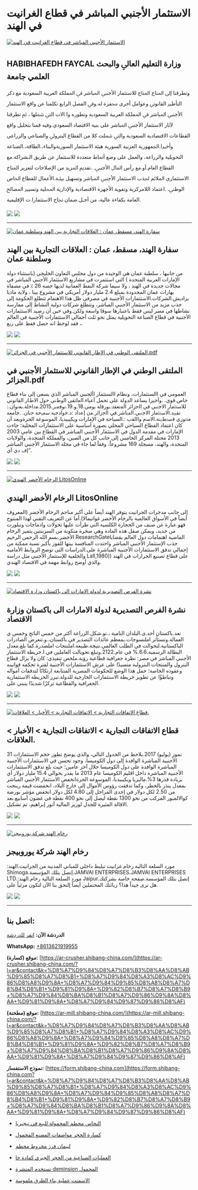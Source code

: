 # الاستثمار الأجنبي المباشر في قطاع الغرانيت في الهند

<a href="https://swt.shibang-china.com/?l=ar&img&k=%D8%A7%D9%84%D8%A7%D8%B3%D8%AA%D8%AB%D9%85%D8%A7%D8%B1+%D8%A7%D9%84%D8%A3%D8%AC%D9%86%D8%A8%D9%8A+%D8%A7%D9%84%D9%85%D8%A8%D8%A7%D8%B4%D8%B1+%D9%81%D9%8A+%D9%82%D8%B7%D8%A7%D8%B9+%D8%A7%D9%84%D8%BA%D8%B1%D8%A7%D9%86%D9%8A%D8%AA+%D9%81%D9%8A+%D8%A7%D9%84%D9%87%D9%86%D8%AF" target="_blank">![الاستثمار الأجنبي المباشر في قطاع الغرانيت في الهند](http://static.shibang-china.com/all-800x300/900.jpg)</a>

## HABIBHAFEDH FAYCAL ﻭﺯﺍﺭﺓ ﺍﻟﺘﻌﻠﻴﻢ ﺍﻟﻌﺎﱄ ﻭﺍﻟﺒﺤﺚ ﺍﻟﻌﻠﻤﻲ ﺟﺎﻣﻌﺔ
ﻭﺗﻄﺮﻗﻨﺎ ﺇﱃ ﺍﳌﻨﺎﺥ ﺍﳌﺘﺎﺡ ﻟﻼﺳﺘﺜﻤﺎﺭ ﺍﻷﺟﻨﱯ ﺍﳌﺒﺎﺷﺮ ﰲ ﺍﳌﻤﻠﻜﺔ ﺍﻟﻌﺮﺑﻴﺔ ﺍﻟﺴﻌﻮﺩﻳﺔ ﻣﻊ ﺫﻛﺮ ﺍﻟﺘﺄﻃﲑ ﺍﻟﻘﺎﻧﻮﱐ ﻭﻋﻮﺍﻣﻞ ﺃﺧﺮﻯ ﳏﻔﺰﺓ ﻟﻪ.ﻭﰲ ﺍﻟﻔﺼﻞ ﺍﻟﺮﺍﺑﻊ ﺗﻜﻠﻤﻨﺎ ﻋﻦ ﻭﺍﻗﻊ ﺍﻻﺳﺘﺜﻤﺎﺭ ﺍﻷﺟﻨﱯ ﺍﳌﺒﺎﺷﺮ ﰲ ﺍﳌﻤﻠﻜﺔ ﺍﻟﻌﺮﺑﻴﺔ ﺍﻟﺴﻌﻮﺩﻳﺔ ﻭﺗﻄﻮﺭﻩ ﻭﺍ ﺎﻻﺕ ﺍﻟﱵ ﴰﻠﻬﺎ ، ﰒ ﺗﻄﺮﻗﻨﺎ ﻵﺛﺎﺭ ﺍﻻﺳﺘﺜﻤﺎﺭ ﺍﻷﺟﻨﱯ ﺍﳌﺒﺎﺷﺮ ﻋﻠﻰ ﺑﻨﻴﺔ ﺍﻻﻗﺘﺼﺎﺩ ﺍﻟﺴﻌﻮﺩﻱ.ﻭﻓﻴﻪ ﻗﻤﻨﺎ ﺑﺘﺤﻠﻴﻞ ﻭﺍﻗﻊ ﺍﻟﻘﻄﺎﻋﺎﺕ ﺍﻻﻗﺘﺼﺎﺩﻳﺔ ﺍﻟﺴﻌﻮﺩﻳﺔ ﻭﺍﻟﱵ ﴰﻠﺖ ﻛﻼ ﻣﻦ ﺍﻟﻘﻄﺎﻉ ﺍﻟﺒﺘﺮﻭﱄ ﻭﺍﻟﺼﻨﺎﻋﻲ ﻭﺍﻟﺰﺭﺍﻋﻲ ﻭﺃﺧﲑﺍ.اﳉﻤﻬﻮرﻳﺔ اﻟﻌﺮﺑﻴﺔ اﻟﺴﻮرﻳﺔ هيئة الاستثمار السوريةواﻟﺒﻨﺎء،.اﻟﻄﺎﻗﺔ،.اﻟﺼﻨﺎﻋﺔ اﻟﺘﺤﻮﻳﻠﻴﺔ واﻟﺰراﻋﺔ، واﻟﻌﻤﻞ ﻋﻠﻰ وﺿﻊ أﳕﺎط ﻣﺘﻌﺪدة ﻟﻼﺳﺘﺜﻤﺎر ﻋﻦ ﻃﺮﻳﻖ اﻟـﺸﺮاﮐﺔ.ﻣﻊ اﻟﻘﻄﺎع اﻟﻌﺎم.أو.ﻣﻊ رأس اﳌﺎل اﻷﺟﻨﱯ. .ﺗﻘﺪﱘ اﳌﺰﻳﺪ ﻣﻦ اﻹﺻﻼﺣﺎت ﻟﺘﻌﺰﻳﺰ اﳌﻨﺎخ اﻻﺳﺘﺜﻤﺎري اﳌﻼﺋﻢ ﳉﺬب اﻻﺳﺘﺜﻤﺎر اﻷﺟﻨﱯ اﳌﺒﺎﺷﺮ وﺗﺴﻬﻴﻞ ﺑﻴﺌـﺔ.اﻷﻋﻤﺎل ﻟﻠﻘﻄﺎع اﳋﺎص اﻟﻮﻃﲏ. .اﻋﺘﻤﺎد اﻟﻼﻣﺮﮐﺰﻳﺔ وﺗﻘﻮﻳﺔ اﻷﺟﻬﺰة اﻻﻗﺘﺼﺎدﻳﺔ واﻹدارﻳﺔ اﶈﻠﻴﺔ وﺗﺴﻴﲑ اﳌﺼﺎﱀ اﻟﻌﺎﻣﺔ ﺑﮑﻔﺎءة ﻋﺎﻟﻴﺔ، ﻣﻦ أﺟـﻞ.ﺿﻤﺎن ﳒﺎح اﻻﺳﺘﺜﻤﺎرا.ت اﻹﻗﻠﻴﻤﻴﺔ.


<a href="https://whatsapp.shibangsoft.com/WhatsApp.php" target="_blank" title="WhatsApp">![](http://static.shibang-china.com/icon/whatsapp.png)</a> <a href="https://swt.shibang-china.com/?l=ar&icon&k=%D8%A7%D9%84%D8%A7%D8%B3%D8%AA%D8%AB%D9%85%D8%A7%D8%B1+%D8%A7%D9%84%D8%A3%D8%AC%D9%86%D8%A8%D9%8A+%D8%A7%D9%84%D9%85%D8%A8%D8%A7%D8%B4%D8%B1+%D9%81%D9%8A+%D9%82%D8%B7%D8%A7%D8%B9+%D8%A7%D9%84%D8%BA%D8%B1%D8%A7%D9%86%D9%8A%D8%AA+%D9%81%D9%8A+%D8%A7%D9%84%D9%87%D9%86%D8%AF" target="_blank">![](http://static.shibang-china.com/icon/chat-ar.png)</a>

---

<a href="https://swt.shibang-china.com/?l=ar&img&k=%D8%A7%D9%84%D8%A7%D8%B3%D8%AA%D8%AB%D9%85%D8%A7%D8%B1+%D8%A7%D9%84%D8%A3%D8%AC%D9%86%D8%A8%D9%8A+%D8%A7%D9%84%D9%85%D8%A8%D8%A7%D8%B4%D8%B1+%D9%81%D9%8A+%D9%82%D8%B7%D8%A7%D8%B9+%D8%A7%D9%84%D8%BA%D8%B1%D8%A7%D9%86%D9%8A%D8%AA+%D9%81%D9%8A+%D8%A7%D9%84%D9%87%D9%86%D8%AF" target="_blank">![سفارة الهند، مسقط، عمان : العلاقات التجارية بين الهند وسلطنة عمان](http://static.shibang-china.com/all-800x300/1042.jpg)</a>

## سفارة الهند، مسقط، عمان : العلاقات التجارية بين الهند وسلطنة عمان
من جانبها ، سلطنة عمان هي الوحيدة من دول مجلس التعاون الخليجي (باستثناء دولة الإمارات العربية المتحدة ) التي استثمرت في مشاريع الاستثمار الأجنبي المباشر في مجالات جديدة في الهند ، ولا سيما شركة النفط العمانية لديها حصة 26 ٪ في مصفاة بهارات عمان المحدودة بمبلغ 2.4 مليار دولار أمريكي في مشروع بينا ، ولاية ماديا براديش.الشركات.الاستثمارات الأجنبية في مصرفي ظل هذا الاهتمام تتطلع الحكومة إلى جذب مزيد من الاستثمار الأجنبي المباشر، وتتطلع شركات دولية النشاط إلى ممارسة نشاطها في مصر ليس فقط باعتبارها سوقا واسعة ولكن.وفي حين أن رصيد الاستثمارات الأجنبية في قطاع الصناعة التحويلية يمثل نحو ثلث أجمالي الاستثمارات الأجنبية في العالم ، فقد لوحظ انه حصل فقط على ربع.


<a href="https://whatsapp.shibangsoft.com/WhatsApp.php" target="_blank" title="WhatsApp">![](http://static.shibang-china.com/icon/whatsapp.png)</a> <a href="https://swt.shibang-china.com/?l=ar&icon&k=%D8%A7%D9%84%D8%A7%D8%B3%D8%AA%D8%AB%D9%85%D8%A7%D8%B1+%D8%A7%D9%84%D8%A3%D8%AC%D9%86%D8%A8%D9%8A+%D8%A7%D9%84%D9%85%D8%A8%D8%A7%D8%B4%D8%B1+%D9%81%D9%8A+%D9%82%D8%B7%D8%A7%D8%B9+%D8%A7%D9%84%D8%BA%D8%B1%D8%A7%D9%86%D9%8A%D8%AA+%D9%81%D9%8A+%D8%A7%D9%84%D9%87%D9%86%D8%AF" target="_blank">![](http://static.shibang-china.com/icon/chat-ar.png)</a>

---

<a href="https://swt.shibang-china.com/?l=ar&img&k=%D8%A7%D9%84%D8%A7%D8%B3%D8%AA%D8%AB%D9%85%D8%A7%D8%B1+%D8%A7%D9%84%D8%A3%D8%AC%D9%86%D8%A8%D9%8A+%D8%A7%D9%84%D9%85%D8%A8%D8%A7%D8%B4%D8%B1+%D9%81%D9%8A+%D9%82%D8%B7%D8%A7%D8%B9+%D8%A7%D9%84%D8%BA%D8%B1%D8%A7%D9%86%D9%8A%D8%AA+%D9%81%D9%8A+%D8%A7%D9%84%D9%87%D9%86%D8%AF" target="_blank">![الملتقى الوطني في الإطار القانوني للاستثمار الأجنبي في الجزائر.pdf](http://static.shibang-china.com/all-800x300/283.jpg)</a>

## الملتقى الوطني في الإطار القانوني للاستثمار الأجنبي في الجزائر.pdf
العمومي في االستثمارات، ونظام االستثمار األجنبي المباشر الذي يسعى إلى بناء قطاع خاص.قوي. .وأخيرا يساعد الدولة على تحمل أعباء.اﻟﻣﻟﺗﻘﯽ اﻟوطﻧﻲ ﺣول اﻻطﺎر اﻟﻘﺎﻧوﻧﻲ ﻟﻼﺳﺗﺛﻣﺎر اﻻﺟﻧﺑﻲ ﻓﻲ اﻟﺟزاﺋر اﻟﻣﻧﻌﻘد.ﺑورﻗﻟﺔ ﯾوﻣﻲ.18.و.19.ﻧوﻓﻣﺑر.2015.ﻣداﺧﻟﺔ.ﺑﻌﻧوان.: ﺗﻘﯾﯾد.اﻻﺳﺗﺛﻣﺎر اﻻﺟﻧﺑﻲ.اﻟﻣﺑﺎﺷر.ﻓﻲ اﻟﺟزاﺋر.ﻣن إﻋداد :د.ﺧوادﺟﯾﺔ ﺳﻣﯾﺣﺔ ﺣﻧﺎن. .ﺟﺎﻣﻌﺔ ﻣﻧﺗوري ﻗﺳﻧطﯾﻧﺔ.اﻻﺳم واﻟﻟﻘب :.السياحة في الإمارات ويكيبيديا، الموسوعة الحرةوبعد أن كان اعتماد القطاع السياحي المحلي بصورة أساسية على الاستثمارات المحلية؛ جاءت الإمارات في مقدمة الدول في الاستثمار الأجنبي المباشر في القطاع بين عامي 2003 2013 محتلة المركز الخامس إلى جانب كل من الصين، والمملكة المتحدة، والولايات المتحدة، والهند، مسجلة 169 مشروعاً، وفقاً لما جاء في مجلة الاستثمار الأجنبي المباشر “إف دي آي.


<a href="https://whatsapp.shibangsoft.com/WhatsApp.php" target="_blank" title="WhatsApp">![](http://static.shibang-china.com/icon/whatsapp.png)</a> <a href="https://swt.shibang-china.com/?l=ar&icon&k=%D8%A7%D9%84%D8%A7%D8%B3%D8%AA%D8%AB%D9%85%D8%A7%D8%B1+%D8%A7%D9%84%D8%A3%D8%AC%D9%86%D8%A8%D9%8A+%D8%A7%D9%84%D9%85%D8%A8%D8%A7%D8%B4%D8%B1+%D9%81%D9%8A+%D9%82%D8%B7%D8%A7%D8%B9+%D8%A7%D9%84%D8%BA%D8%B1%D8%A7%D9%86%D9%8A%D8%AA+%D9%81%D9%8A+%D8%A7%D9%84%D9%87%D9%86%D8%AF" target="_blank">![](http://static.shibang-china.com/icon/chat-ar.png)</a>

---

<a href="https://swt.shibang-china.com/?l=ar&img&k=%D8%A7%D9%84%D8%A7%D8%B3%D8%AA%D8%AB%D9%85%D8%A7%D8%B1+%D8%A7%D9%84%D8%A3%D8%AC%D9%86%D8%A8%D9%8A+%D8%A7%D9%84%D9%85%D8%A8%D8%A7%D8%B4%D8%B1+%D9%81%D9%8A+%D9%82%D8%B7%D8%A7%D8%B9+%D8%A7%D9%84%D8%BA%D8%B1%D8%A7%D9%86%D9%8A%D8%AA+%D9%81%D9%8A+%D8%A7%D9%84%D9%87%D9%86%D8%AF" target="_blank">![الرخام الأخضر الهندي LitosOnline](http://static.shibang-china.com/all-800x300/1089.jpg)</a>

## الرخام الأخضر الهندي LitosOnline
إلى جانب مدخرات الجرانيت يتوفر الهند أيضاً على أكبر مناجم الرخام الأخضر (المعروف أيضاً في الأسواق العالمية بالرخام الأخضر غواتيمالا).أما عن التعريف التقني لهذا المنتوج فهو عبارة عن صنف من الحجارة الكلسية التي طرأت عليها تحولات وادماجات وتبلورت من جديد، ويمكن صقل هذه المادة وهي صخرة متكونة من السربنتين.يتميز الرخام الأخضر.بسم الله الرحمن الرحيم ResearchGateالماضية اهتمامات دول العالم بقضايا جذب الإستثمار الأجنبي المباشر واحتدت المنافسة بينها للفوز بأكبر نسبة ممكنة من إجمالي تدفق الاستثمارات الأجنبية المباشرة على.الدراسات التى توضح الروابط الأمامية والخلفية للإستثمار الأجنبي مثل دراسة Lall,1980)) على قطاع تصنيع الجرارات في الهند والذي أوضح روابط مهمة في الاقتصاد الهندي.


<a href="https://whatsapp.shibangsoft.com/WhatsApp.php" target="_blank" title="WhatsApp">![](http://static.shibang-china.com/icon/whatsapp.png)</a> <a href="https://swt.shibang-china.com/?l=ar&icon&k=%D8%A7%D9%84%D8%A7%D8%B3%D8%AA%D8%AB%D9%85%D8%A7%D8%B1+%D8%A7%D9%84%D8%A3%D8%AC%D9%86%D8%A8%D9%8A+%D8%A7%D9%84%D9%85%D8%A8%D8%A7%D8%B4%D8%B1+%D9%81%D9%8A+%D9%82%D8%B7%D8%A7%D8%B9+%D8%A7%D9%84%D8%BA%D8%B1%D8%A7%D9%86%D9%8A%D8%AA+%D9%81%D9%8A+%D8%A7%D9%84%D9%87%D9%86%D8%AF" target="_blank">![](http://static.shibang-china.com/icon/chat-ar.png)</a>

---

<a href="https://swt.shibang-china.com/?l=ar&img&k=%D8%A7%D9%84%D8%A7%D8%B3%D8%AA%D8%AB%D9%85%D8%A7%D8%B1+%D8%A7%D9%84%D8%A3%D8%AC%D9%86%D8%A8%D9%8A+%D8%A7%D9%84%D9%85%D8%A8%D8%A7%D8%B4%D8%B1+%D9%81%D9%8A+%D9%82%D8%B7%D8%A7%D8%B9+%D8%A7%D9%84%D8%BA%D8%B1%D8%A7%D9%86%D9%8A%D8%AA+%D9%81%D9%8A+%D8%A7%D9%84%D9%87%D9%86%D8%AF" target="_blank">![نشرة الفرص التصديرية لدولة الامارات الى باكستان وزارة الاقتصاد](http://static.shibang-china.com/all-800x300/694.jpg)</a>

## نشرة الفرص التصديرية لدولة الامارات الى باكستان وزارة الاقتصاد
تعد.باكستان أحد.ى.البلدان النامية ،.تو.شكل.الزراعة أكثر من خمس الناتج وخمس ي العمالة.وتستأثر املنسوجات.بمعظم عائدات التصدير في باكستان،.و.تتعرض الصادرات الباكستانية.لتحوالت في الطلب العالمي.نتيجة.طبيعة.املنتجات املصدرة.كما بلغ.معدل البطالة الرسمية.6.6.% في عام.2122.وتبلغ.تحويالت العاملين في ا.خريطة الاستثمار الأجنبي المباشر في مصر: نظرة جغرافية قطاعية رؤية.ملخص تنفيذي: كان ولا يزال قطاع البترول والمنتجات البترولية متسيدًا على عرش الاستثمارات الأجنبية لفترة تحكمه قوانينه وعقوده الخاصة؛ حمل هذا الوضع للحكومات المصرية المتتابعة ارتكانًا لتدفقات أمواله وتباطؤًا عن تطوير خريطة الاستثمارات الخارجية للدولة.تبرز الخريطة الاستثمارية الجغرافية والقطاعية تركزًا شديدًا ينبني على.


<a href="https://whatsapp.shibangsoft.com/WhatsApp.php" target="_blank" title="WhatsApp">![](http://static.shibang-china.com/icon/whatsapp.png)</a> <a href="https://swt.shibang-china.com/?l=ar&icon&k=%D8%A7%D9%84%D8%A7%D8%B3%D8%AA%D8%AB%D9%85%D8%A7%D8%B1+%D8%A7%D9%84%D8%A3%D8%AC%D9%86%D8%A8%D9%8A+%D8%A7%D9%84%D9%85%D8%A8%D8%A7%D8%B4%D8%B1+%D9%81%D9%8A+%D9%82%D8%B7%D8%A7%D8%B9+%D8%A7%D9%84%D8%BA%D8%B1%D8%A7%D9%86%D9%8A%D8%AA+%D9%81%D9%8A+%D8%A7%D9%84%D9%87%D9%86%D8%AF" target="_blank">![](http://static.shibang-china.com/icon/chat-ar.png)</a>

---

<a href="https://swt.shibang-china.com/?l=ar&img&k=%D8%A7%D9%84%D8%A7%D8%B3%D8%AA%D8%AB%D9%85%D8%A7%D8%B1+%D8%A7%D9%84%D8%A3%D8%AC%D9%86%D8%A8%D9%8A+%D8%A7%D9%84%D9%85%D8%A8%D8%A7%D8%B4%D8%B1+%D9%81%D9%8A+%D9%82%D8%B7%D8%A7%D8%B9+%D8%A7%D9%84%D8%BA%D8%B1%D8%A7%D9%86%D9%8A%D8%AA+%D9%81%D9%8A+%D8%A7%D9%84%D9%87%D9%86%D8%AF" target="_blank">![قطاع الاتفاقات التجارية &gt; الاتفاقات التجارية &gt; الأخبار &gt; العلاقات.](http://static.shibang-china.com/all-800x300/255.jpg)</a>

## قطاع الاتفاقات التجارية &gt; الاتفاقات التجارية &gt; الأخبار &gt; العلاقات.
31 تموز (يوليو) 2017.يلاحظ من الجدول التالي، والذي يوضح تطور حجم الاستثمارات الأجنبية المباشرة الوافدة إلى دول الكوميسا، وجود تحسن في الاستثمارات الأجنبية المباشرة الوافدة على دول الكوميسا خلال آخر عامين؛ حيث بلغ تدفق الاستثمارات الأجنبية المباشرة داخل اقليم الكوميسا عام 2013 ما يقدر بحوالي 15.4 مليار دولار أي بزيادة قدرها 3%.ماليزيا ويكيبيديا، الموسوعة الحرةانخفض الاستثمار الأجنبي المباشر بمعدل ينذر بالخطر، وكما تدفقت رؤوس الأموال إلى خارج البلاد، انخفضت قيمة رينجت من 2.50 لكل دولار في إحدى المراحل إلى 4.80 لكل دولار.انخفض مؤشر بورصة كوالالمبور المركب من نحو 1300 نقطة ليصل إلى نحو 400 نقطة في غضون أسابيع.بعد الاقالة المثيرة للجدل لوزير المالية أنور إبراهيم، تم تشكيل.


<a href="https://whatsapp.shibangsoft.com/WhatsApp.php" target="_blank" title="WhatsApp">![](http://static.shibang-china.com/icon/whatsapp.png)</a> <a href="https://swt.shibang-china.com/?l=ar&icon&k=%D8%A7%D9%84%D8%A7%D8%B3%D8%AA%D8%AB%D9%85%D8%A7%D8%B1+%D8%A7%D9%84%D8%A3%D8%AC%D9%86%D8%A8%D9%8A+%D8%A7%D9%84%D9%85%D8%A8%D8%A7%D8%B4%D8%B1+%D9%81%D9%8A+%D9%82%D8%B7%D8%A7%D8%B9+%D8%A7%D9%84%D8%BA%D8%B1%D8%A7%D9%86%D9%8A%D8%AA+%D9%81%D9%8A+%D8%A7%D9%84%D9%87%D9%86%D8%AF" target="_blank">![](http://static.shibang-china.com/icon/chat-ar.png)</a>

---

<a href="https://swt.shibang-china.com/?l=ar&img&k=%D8%A7%D9%84%D8%A7%D8%B3%D8%AA%D8%AB%D9%85%D8%A7%D8%B1+%D8%A7%D9%84%D8%A3%D8%AC%D9%86%D8%A8%D9%8A+%D8%A7%D9%84%D9%85%D8%A8%D8%A7%D8%B4%D8%B1+%D9%81%D9%8A+%D9%82%D8%B7%D8%A7%D8%B9+%D8%A7%D9%84%D8%BA%D8%B1%D8%A7%D9%86%D9%8A%D8%AA+%D9%81%D9%8A+%D8%A7%D9%84%D9%87%D9%86%D8%AF" target="_blank">![رخام الهند شركة يوروبيجز](http://static.shibang-china.com/all-800x300/1477.jpg)</a>

## رخام الهند شركة يوروبيجز
:مورد السلعة التالية رخام غرانيت تبليط داخلي للمباني المدنية من الجرانيت.الهند Shimoga.إتصل بتلك المؤسسة.JAMVAI ENTERPRISES.JAMVAI ENTERPRISES LTD.:مورد السلعة التالية رخام.الهند Jaipur.إتصل بتلك المؤسسة.صفحة خاصة بشركتك هل ترى جيداً هذا؟ زبائنك المحتملين أيضاً إلتحق بنا الآن لتكون مرئياً على.

<a href="https://whatsapp.shibangsoft.com/WhatsApp.php" target="_blank" title="WhatsApp">![](http://static.shibang-china.com/icon/whatsapp.png)</a> <a href="https://swt.shibang-china.com/?l=ar&icon&k=%D8%A7%D9%84%D8%A7%D8%B3%D8%AA%D8%AB%D9%85%D8%A7%D8%B1+%D8%A7%D9%84%D8%A3%D8%AC%D9%86%D8%A8%D9%8A+%D8%A7%D9%84%D9%85%D8%A8%D8%A7%D8%B4%D8%B1+%D9%81%D9%8A+%D9%82%D8%B7%D8%A7%D8%B9+%D8%A7%D9%84%D8%BA%D8%B1%D8%A7%D9%86%D9%8A%D8%AA+%D9%81%D9%8A+%D8%A7%D9%84%D9%87%D9%86%D8%AF" target="_blank">![](http://static.shibang-china.com/icon/chat-ar.png)</a>

---
## اتصل بنا:

**الدردشة الآن:** [انقر للدردشة](https://swt.shibang-china.com?l=ar&contact&k=%D8%A7%D9%84%D8%A7%D8%B3%D8%AA%D8%AB%D9%85%D8%A7%D8%B1+%D8%A7%D9%84%D8%A3%D8%AC%D9%86%D8%A8%D9%8A+%D8%A7%D9%84%D9%85%D8%A8%D8%A7%D8%B4%D8%B1+%D9%81%D9%8A+%D9%82%D8%B7%D8%A7%D8%B9+%D8%A7%D9%84%D8%BA%D8%B1%D8%A7%D9%86%D9%8A%D8%AA+%D9%81%D9%8A+%D8%A7%D9%84%D9%87%D9%86%D8%AF)

**WhatsApp:**  [+8613621919955](https://whatsapp.shibangsoft.com/WhatsApp.php)

**موقع (كسارة):** [https://ar-crusher.shibang-china.com/](https://ar-crusher.shibang-china.com/?l=ar&contact&k=%D8%A7%D9%84%D8%A7%D8%B3%D8%AA%D8%AB%D9%85%D8%A7%D8%B1+%D8%A7%D9%84%D8%A3%D8%AC%D9%86%D8%A8%D9%8A+%D8%A7%D9%84%D9%85%D8%A8%D8%A7%D8%B4%D8%B1+%D9%81%D9%8A+%D9%82%D8%B7%D8%A7%D8%B9+%D8%A7%D9%84%D8%BA%D8%B1%D8%A7%D9%86%D9%8A%D8%AA+%D9%81%D9%8A+%D8%A7%D9%84%D9%87%D9%86%D8%AF)

**موقع (مطحنة):** [https://ar-mill.shibang-china.com/](https://ar-mill.shibang-china.com/?l=ar&contact&k=%D8%A7%D9%84%D8%A7%D8%B3%D8%AA%D8%AB%D9%85%D8%A7%D8%B1+%D8%A7%D9%84%D8%A3%D8%AC%D9%86%D8%A8%D9%8A+%D8%A7%D9%84%D9%85%D8%A8%D8%A7%D8%B4%D8%B1+%D9%81%D9%8A+%D9%82%D8%B7%D8%A7%D8%B9+%D8%A7%D9%84%D8%BA%D8%B1%D8%A7%D9%86%D9%8A%D8%AA+%D9%81%D9%8A+%D8%A7%D9%84%D9%87%D9%86%D8%AF)

**نموذج الاستفسار:** [https://form.shibang-china.com](https://form.shibang-china.com?l=ar&contact&k=%D8%A7%D9%84%D8%A7%D8%B3%D8%AA%D8%AB%D9%85%D8%A7%D8%B1+%D8%A7%D9%84%D8%A3%D8%AC%D9%86%D8%A8%D9%8A+%D8%A7%D9%84%D9%85%D8%A8%D8%A7%D8%B4%D8%B1+%D9%81%D9%8A+%D9%82%D8%B7%D8%A7%D8%B9+%D8%A7%D9%84%D8%BA%D8%B1%D8%A7%D9%86%D9%8A%D8%AA+%D9%81%D9%8A+%D8%A7%D9%84%D9%87%D9%86%D8%AF)

* [النحاس محطم المحمولة للبيع في نيجيريا](../28/%D8%A7%D9%84%D9%86%D8%AD%D8%A7%D8%B3%20%D9%85%D8%AD%D8%B7%D9%85%20%D8%A7%D9%84%D9%85%D8%AD%D9%85%D9%88%D9%84%D8%A9%20%D9%84%D9%84%D8%A8%D9%8A%D8%B9%20%D9%81%D9%8A%20%D9%86%D9%8A%D8%AC%D9%8A%D8%B1%D9%8A%D8%A7.md)

* [كسارة الحجر مواصفات المصنع المحمول](../30/%D9%83%D8%B3%D8%A7%D8%B1%D8%A9%20%D8%A7%D9%84%D8%AD%D8%AC%D8%B1%20%D9%85%D9%88%D8%A7%D8%B5%D9%81%D8%A7%D8%AA%20%D8%A7%D9%84%D9%85%D8%B5%D9%86%D8%B9%20%D8%A7%D9%84%D9%85%D8%AD%D9%85%D9%88%D9%84.md)

* [ليبمان فرز مخروط محطم](../28/%D9%84%D9%8A%D8%A8%D9%85%D8%A7%D9%86%20%D9%81%D8%B1%D8%B2%20%D9%85%D8%AE%D8%B1%D9%88%D8%B7%20%D9%85%D8%AD%D8%B7%D9%85.md)

* [العمليات الصناعية من الحجر الجيري كمادة خا](../26/%D8%A7%D9%84%D8%B9%D9%85%D9%84%D9%8A%D8%A7%D8%AA%20%D8%A7%D9%84%D8%B5%D9%86%D8%A7%D8%B9%D9%8A%D8%A9%20%D9%85%D9%86%20%D8%A7%D9%84%D8%AD%D8%AC%D8%B1%20%D8%A7%D9%84%D8%AC%D9%8A%D8%B1%D9%8A%20%D9%83%D9%85%D8%A7%D8%AF%D8%A9%20%D8%AE%D8%A7.md)

* [تستخدم المنشرة deminsion المحمول](../30/%D8%AA%D8%B3%D8%AA%D8%AE%D8%AF%D9%85%20%D8%A7%D9%84%D9%85%D9%86%D8%B4%D8%B1%D8%A9%20deminsion%20%D8%A7%D9%84%D9%85%D8%AD%D9%85%D9%88%D9%84.md)

* [الاسمنت عملية بناء الطرق ملموسة](../30/%D8%A7%D9%84%D8%A7%D8%B3%D9%85%D9%86%D8%AA%20%D8%B9%D9%85%D9%84%D9%8A%D8%A9%20%D8%A8%D9%86%D8%A7%D8%A1%20%D8%A7%D9%84%D8%B7%D8%B1%D9%82%20%D9%85%D9%84%D9%85%D9%88%D8%B3%D8%A9.md)